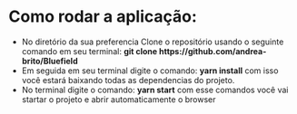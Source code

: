 <h1>Como rodar a aplicação:</h1>

<ul>
    <li>
    No diretório da sua preferencia Clone o repositório usando o seguinte comando em seu terminal: <strong>git clone https://github.com/andrea-brito/Bluefield</strong>
    </li>
    <li>
    Em seguida em seu terminal digite o comando: <strong>yarn install</strong> com isso você estará baixando todas as dependencias do projeto.</li>
    <li>
    No terminal digite o comando: <strong>yarn start</strong> com esse comandos você vai startar o projeto e abrir automaticamente o browser
    </li>
</ul>